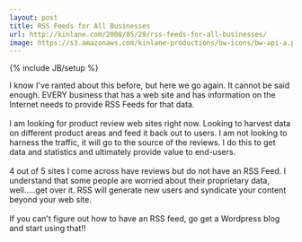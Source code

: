 ```yaml
---
layout: post
title: RSS Feeds for All Businesses
url: http://kinlane.com/2008/05/29/rss-feeds-for-all-businesses/
image: https://s3.amazonaws.com/kinlane-productions/bw-icons/bw-api-a.png
---
```

{% include JB/setup %}
<p>
     I know I've ranted about this before, but here we go again. It cannot be said enough. EVERY business that has a web site and has information on the Internet needs to provide RSS Feeds for that data.
     <br />
     <br />
     I am looking for product review web sites right now. Looking to harvest data on different product areas and feed it back out to users. I am not looking to harness the traffic, it will go to the source of the reviews. I do this to get data and statistics and ultimately provide value to end-users.
     <br />
     <br />
     4 out of 5 sites I come across have reviews but do not have an RSS Feed. I understand that some people are worried about their proprietary data, well.....get over it. RSS will generate new users and syndicate your content beyond your web site.
     <br />
     <br />
     If you can't figure out how to have an RSS feed, go get a Wordpress blog and start using that!!
</p>